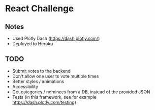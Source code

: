 # React Challenge

## Notes
* Used Plotly Dash (https://dash.plotly.com/)
* Deployed to Heroku

## TODO

* Submit votes to the backend
* Don't allow one user to vote multiple times
* Better styles / animations
* Accessibility
* Get categories / nominees from a DB, instead of the provided JSON
* Tests (in this framework, see for example https://dash.plotly.com/testing)
